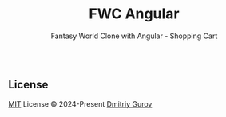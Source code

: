 <h1 align="center">
FWC Angular
</h1>
<p align="center">
Fantasy World Clone with Angular - Shopping Cart 
<p>

<br>
<br>

## License

[MIT](./LICENSE) License © 2024-Present [Dmitriy Gurov](https://github.com/GurovDmitriy)
